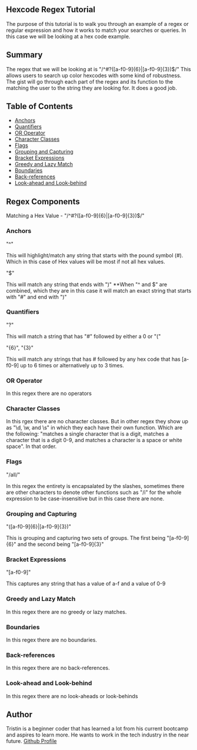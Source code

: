 ## Hexcode Regex Tutorial

The purpose of this tutorial is to walk you through an example of a regex or regular expression and how it works to match your searches or queries. In this case we will be looking at a hex code example. 

## Summary
The regex that we will be looking at is "/^#?([a-f0-9]{6}|[a-f0-9]{3})$/"
This allows users to search up color hexcodes with some kind of robustness. The gist will go through each part of the regex and its function to the matching the user to the string they are looking for. It does a good job. 
## Table of Contents

- [Anchors](#anchors)
- [Quantifiers](#quantifiers)
- [OR Operator](#or-operator)
- [Character Classes](#character-classes)
- [Flags](#flags)
- [Grouping and Capturing](#grouping-and-capturing)
- [Bracket Expressions](#bracket-expressions)
- [Greedy and Lazy Match](#greedy-and-lazy-match)
- [Boundaries](#boundaries)
- [Back-references](#back-references)
- [Look-ahead and Look-behind](#look-ahead-and-look-behind)

## Regex Components
Matching a Hex Value - "/^#?([a-f0-9]{6}|[a-f0-9]{3})$/"
### Anchors
"^"

This will highlight/match any string that starts with the pound symbol (#). Which in this case of Hex values will be most if not all hex values.

"$"

This will match any string that ends with ")"
**When "^ and $" are combined, which they are in this case it will match an exact string that starts with "#" and end with ")"
### Quantifiers
"?"

This will match a string that has "#" followed by either a 0 or "("

"{6}", "{3}"

This will match any strings that has # followed by any hex code that has [a-f0-9] up to 6 times or alternatively up to 3 times.
### OR Operator
In this regex there are no operators 
### Character Classes

In this rgex there are no character classes. But in other regex they show up as "\d, \w, and \s" in which they each have their own function.
Which are the following: "matches a single character that is a digit, matches a character that is a digit 0-9, and matches a character is a space or white space". In that order. 
### Flags
"/all/"

In this regex the entirety is encapsalated by the slashes, sometimes there are other characters to denote other functions such as "/i" for the whole expression to be case-insensitive but in this case there are none.
### Grouping and Capturing
"([a-f0-9]{6}|[a-f0-9]{3})"

This is grouping and capturing two sets of groups. The first being       "[a-f0-9]{6}" and the second being "[a-f0-9]{3}"
### Bracket Expressions
"[a-f0-9]"

This captures any string that has a value of a-f and a value of 0-9
### Greedy and Lazy Match
In this regex there are no greedy or lazy matches.
### Boundaries
In this regex there are no boundaries.
### Back-references
In this regex there are no back-references.
### Look-ahead and Look-behind
In this regex there are no look-aheads or look-behinds
## Author

Tristin is a beginner coder that has learned a lot from his current bootcamp and aspires to learn more. He wants to work in the tech industry in the near future. 
[Github Profile](https://github.com/TristinNguyen)

